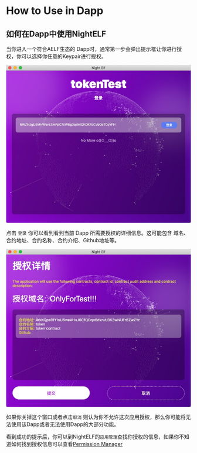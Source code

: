 # How to Use in Dapp

## 如何在Dapp中使用NightELF

当你进入一个符合AELF生态的 Dapp时，通常第一步会弹出提示框让你进行授权，你可以选择你任意的Keypair进行授权。

![Login](../../Asset/step-17.jpg)

点击 ```登录``` 你可以看到看到当前 Dapp 所需要授权的详细信息。这可能包含 域名、合约地址、合约名称、合约介绍、Github地址等。

![Login](../../Asset/step-18.jpg)

如果你关掉这个窗口或者点击```取消``` 则认为你不允许这次应用授权，那么你可能将无法使用该Dapp或者无法使用Dapp的大部分功能。

看到成功的提示后，你可以到NightELF的```应用管理```查找你授权的信息，如果你不知道如何找到授权信息可以查看[Permission Manager](permission.md)